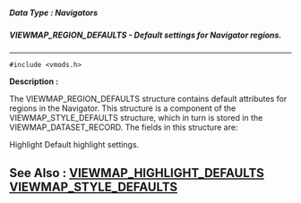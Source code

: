 ##### Data Type : Navigators
##### VIEWMAP_REGION_DEFAULTS - Default settings for Navigator regions.
---
```
#include <vmods.h>
```
**Description :**

The VIEWMAP_REGION_DEFAULTS structure contains default attributes for regions 
in the Navigator.  This structure is a component of the VIEWMAP_STYLE_DEFAULTS 
structure, which in turn is stored in the VIEWMAP_DATASET_RECORD.  The fields 
in this structure are:

Highlight Default highlight settings.


**See Also :**
[VIEWMAP_HIGHLIGHT_DEFAULTS](/reference/Data/VIEWMAP_HIGHLIGHT_DEFAULTS)
[VIEWMAP_STYLE_DEFAULTS](/reference/Data/VIEWMAP_STYLE_DEFAULTS)
---
